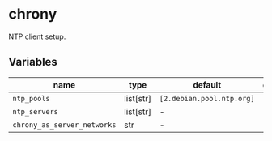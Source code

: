 # chrony

NTP client setup.

## Variables

| name                        | type      | default                   | description |
| ---                         | ---       | ---                       | ---         |
| `ntp_pools`                 | list[str] | `[2.debian.pool.ntp.org]` |             |
| `ntp_servers`               | list[str] | -                         |             |
| `chrony_as_server_networks` | str       | -                         |             |
